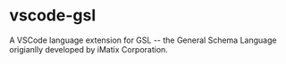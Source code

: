 # vscode-gsl
A VSCode language extension for GSL -- the General Schema Language origianlly developed by iMatix Corporation.
